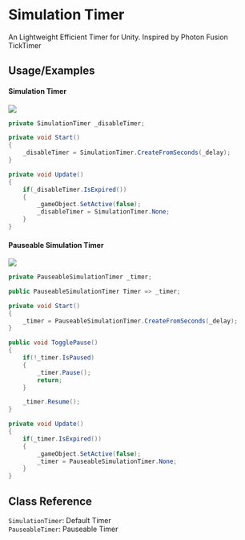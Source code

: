 # Simulation Timer
An Lightweight Efficient Timer for Unity. Inspired by Photon Fusion TickTimer
## Usage/Examples

#### Simulation Timer

![](https://github.com/StinkySteak/com.stinkysteak.simulationtimer/blob/main/Gif/DefaultTimer.gif)

```csharp
private SimulationTimer _disableTimer;

private void Start()
{
    _disableTimer = SimulationTimer.CreateFromSeconds(_delay);
}

private void Update()
{
    if(_disableTimer.IsExpired())
    {
        _gameObject.SetActive(false);
        _disableTimer = SimulationTimer.None;
    }
}
```

#### Pauseable Simulation Timer

![](https://github.com/StinkySteak/com.stinkysteak.simulationtimer/blob/main/Gif/PauseableTimer.gif)

```csharp
private PauseableSimulationTimer _timer;

public PauseableSimulationTimer Timer => _timer;

private void Start()
{
    _timer = PauseableSimulationTimer.CreateFromSeconds(_delay);
}

public void TogglePause()
{
    if(!_timer.IsPaused)
    {
        _timer.Pause();
        return;
    }

    _timer.Resume();
}

private void Update()
{
    if(_timer.IsExpired())
    {
        _gameObject.SetActive(false);
        _timer = PauseableSimulationTimer.None;
    }
}
```
## Class Reference
`SimulationTimer`: Default Timer    
`PauseableTimer`: Pauseable Timer
